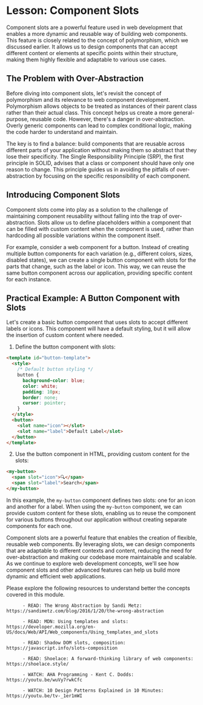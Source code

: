 # Lesson: Component Slots

Component slots are a powerful feature used in web development that enables a more dynamic and reusable way of building web components. This feature is closely related to the concept of polymorphism, which we discussed earlier. It allows us to design components that can accept different content or elements at specific points within their structure, making them highly flexible and adaptable to various use cases.

## The Problem with Over-Abstraction

Before diving into component slots, let's revisit the concept of polymorphism and its relevance to web component development. Polymorphism allows objects to be treated as instances of their parent class rather than their actual class. This concept helps us create a more general-purpose, reusable code. However, there's a danger in over-abstraction. Overly generic components can lead to complex conditional logic, making the code harder to understand and maintain.

The key is to find a balance: build components that are reusable across different parts of your application without making them so abstract that they lose their specificity. The Single Responsibility Principle (SRP), the first principle in SOLID, advises that a class or component should have only one reason to change. This principle guides us in avoiding the pitfalls of over-abstraction by focusing on the specific responsibility of each component.

## Introducing Component Slots

Component slots come into play as a solution to the challenge of maintaining component reusability without falling into the trap of over-abstraction. Slots allow us to define placeholders within a component that can be filled with custom content when the component is used, rather than hardcoding all possible variations within the component itself.

For example, consider a web component for a button. Instead of creating multiple button components for each variation (e.g., different colors, sizes, disabled states), we can create a single button component with slots for the parts that change, such as the label or icon. This way, we can reuse the same button component across our application, providing specific content for each instance.

## Practical Example: A Button Component with Slots

Let's create a basic button component that uses slots to accept different labels or icons. This component will have a default styling, but it will allow the insertion of custom content where needed.

1. Define the button component with slots:

```html
<template id="button-template">
  <style>
    /* Default button styling */
    button {
      background-color: blue;
      color: white;
      padding: 10px;
      border: none;
      cursor: pointer;
    }
  </style>
  <button>
    <slot name="icon"></slot>
    <slot name="label">Default Label</slot>
  </button>
</template>
```

2. Use the button component in HTML, providing custom content for the slots:

```html
<my-button>
  <span slot="icon">🔍</span>
  <span slot="label">Search</span>
</my-button>
```

In this example, the `my-button` component defines two slots: one for an icon and another for a label. When using the `my-button` component, we can provide custom content for these slots, enabling us to reuse the component for various buttons throughout our application without creating separate components for each one.

Component slots are a powerful feature that enables the creation of flexible, reusable web components. By leveraging slots, we can design components that are adaptable to different contexts and content, reducing the need for over-abstraction and making our codebase more maintainable and scalable. As we continue to explore web development concepts, we'll see how component slots and other advanced features can help us build more dynamic and efficient web applications.


Please explore the following resources to understand better the concepts covered in this module.

          - READ: The Wrong Abstraction by Sandi Metz: https://sandimetz.com/blog/2016/1/20/the-wrong-abstraction

          - READ: MDN: Using templates and slots: https://developer.mozilla.org/en-US/docs/Web/API/Web_components/Using_templates_and_slots

          - READ: Shadow DOM slots, composition: https://javascript.info/slots-composition

          - READ: Shoelace: A forward-thinking library of web components: https://shoelace.style/

          - WATCH: AHA Programming - Kent C. Dodds: https://youtu.be/wuVy7rwkCfc

          - WATCH: 10 Design Patterns Explained in 10 Minutes: https://youtu.be/tv-_1er1mWI

 